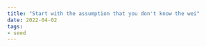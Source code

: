 ```yaml
---
title: "Start with the assumption that you don't know the wei"
date: 2022-04-02
tags:
- seed
---
```





